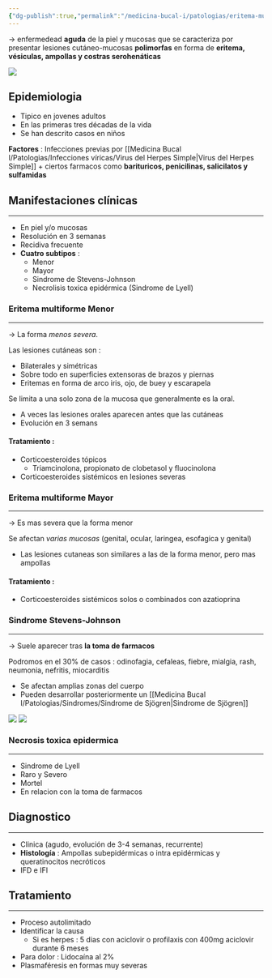 ```yaml
---
{"dg-publish":true,"permalink":"/medicina-bucal-i/patologias/eritema-multiforme/"}
---
```


-> enfermedead **aguda** de la piel y mucosas que se caracteriza por presentar lesiones cutáneo-mucosas **polimorfas** en forma de **eritema, vésiculas, ampollas y costras serohenáticas**

![](https://www.uv.es/medicina-oral/Docencia/atlas/eritema/em7.jpg)


## Epidemiologia

- Tipico en jovenes adultos
- En las primeras tres décadas de la vida
- Se han descrito casos en niños 

**Factores** : Infecciones previas por  [[Medicina Bucal I/Patologias/Infecciones víricas/Virus del Herpes Simple\|Virus del Herpes Simple]] + ciertos farmacos como **barituricos, penicilinas, salicilatos y sulfamidas**


## Manifestaciones clínicas
---

- En piel y/o mucosas
- Resolución en 3 semanas
- Recidiva frecuente
- **Cuatro subtipos** :
	- Menor
	- Mayor
	- Sindrome de Stevens-Johnson
	- Necrolisis toxica epidérmica (Sindrome de Lyell)

### Eritema multiforme Menor
---

-> La forma *menos severa*. 

Las lesiones cutáneas son : 
- Bilaterales y simétricas
- Sobre todo en superficies extensoras de brazos y piernas
- Eritemas en forma de arco iris, ojo, de buey y escarapela

Se limita a una solo zona de la mucosa que generalmente es la oral.
- A veces las lesiones orales aparecen antes que las cutáneas
- Evolución en 3 semans

#### Tratamiento : 
- Corticoesteroides tópicos 
	- Triamcinolona, propionato de clobetasol y fluocinolona
- Corticoesteroides sistémicos en lesiones severas

### Eritema multiforme Mayor
---

-> Es mas severa que la forma menor

Se afectan *varias mucosas* (genital, ocular, laringea, esofagica y genital)
- Las lesiones cutaneas son similares a las de la forma menor, pero mas ampollas
#### Tratamiento : 
- Corticoesteroides sistémicos solos o combinados con azatioprina 
### Sindrome Stevens-Johnson
---

-> Suele aparecer tras **la toma de farmacos**

Podromos en el 30% de casos : odinofagia, cefaleas, fiebre, mialgia, rash, neumonia, nefritis, miocarditis


- Se afectan amplias zonas del cuerpo
- Pueden desarrollar posteriormente un [[Medicina Bucal I/Patologias/Sindromes/Sindrome de Sjögren\|Sindrome de Sjögren]]

![](https://www.uv.es/medicina-oral/Docencia/atlas/eritema/em5.jpg)
![](https://www.uv.es/medicina-oral/Docencia/atlas/eritema/em6.jpg)

### Necrosis toxica epidermica
---

- Sindrome de Lyell
- Raro y Severo
- Mortel
- En relacion con la toma de farmacos



## Diagnostico
---

- Clinica (agudo, evolución de 3-4 semanas, recurrente)
- **Histología** : Ampollas subepidérmicas o intra epidérmicas y queratinocitos necróticos
- IFD e IFI


## Tratamiento
---

- Proceso autolimitado 
- Identificar la causa 
	- Si es herpes : 5 dias con aciclovir o profilaxis con 400mg aciclovir durante 6 meses
- Para dolor : Lidocaína al 2%
- Plasmaféresis en formas muy severas


